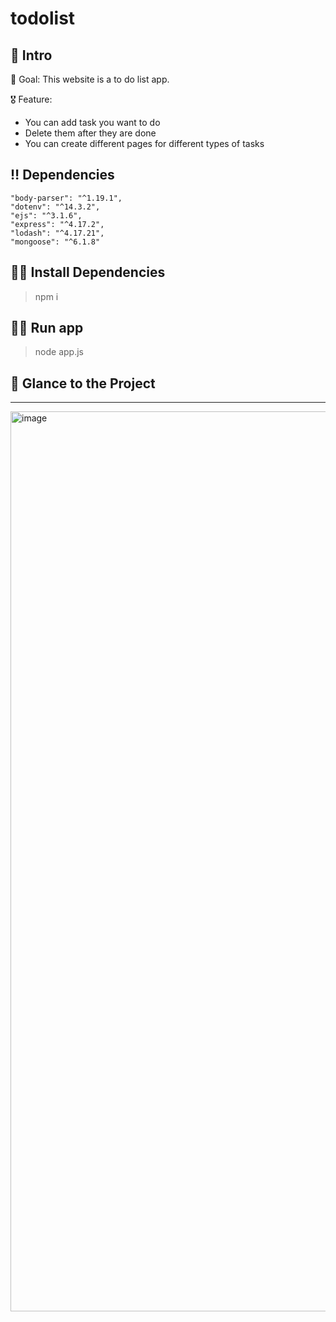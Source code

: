 # todolist

## 📃 Intro

🎯 Goal: This website is a to do list app.

🎖 Feature: 
- You can add task you want to do
- Delete them after they are done
- You can create different pages for different types of tasks


## ‼ Dependencies
    "body-parser": "^1.19.1",
    "dotenv": "^14.3.2",
    "ejs": "^3.1.6",
    "express": "^4.17.2",
    "lodash": "^4.17.21",
    "mongoose": "^6.1.8"


## 👩‍💻 Install Dependencies
> npm i


## 🏃‍♂️ Run app
> node app.js


## 👀 Glance to the Project
____

<img width="1440" alt="image" src="https://user-images.githubusercontent.com/71517975/202843525-a06f199d-a8c4-4700-9006-b932e679df1a.png">
